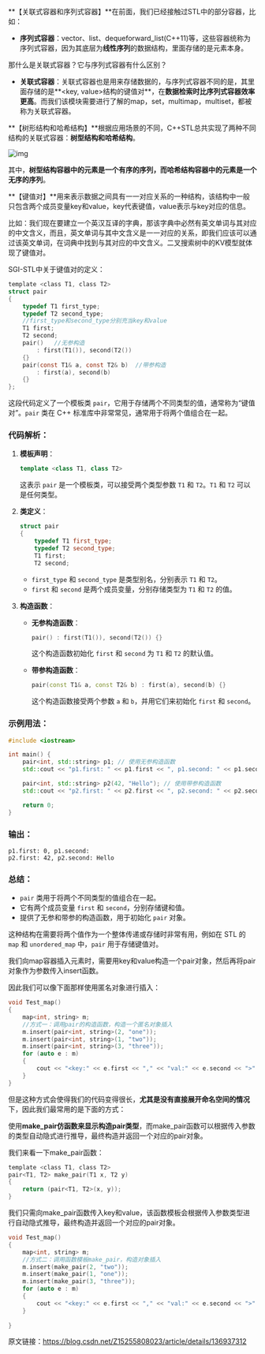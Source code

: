 **【关联式容器和序列式容器】**在前面，我们已经接触过STL中的部分容器，比如：

- **序列式容器**：vector、list、dequeforward_list(C++11)等，这些容器统称为序列式容器，因为其底层为**线性序列**的数据结构，里面存储的是元素本身。

那什么是关联式容器？它与序列式容器有什么区别？

- **关联式容器**：关联式容器也是用来存储数据的，与序列式容器不同的是，其里面存储的是**<key, value>结构的键值对**，在**数据检索时比序列式容器效率更高**。而我们该模块需要进行了解的map，set，multimap，multiset，都被称为关联式容器。

**【树形结构和哈希结构】**根据应用场景的不同，C++STL总共实现了两种不同结构的关联式容器：**树型结构和哈希结构**。

![img](https://i-blog.csdnimg.cn/blog_migrate/b9820d50a7e023d246fab59c503414a2.png)

其中，**树型结构容器中的元素是一个有序的序列，而哈希结构容器中的元素是一个无序的序列**。

**【键值对】**用来表示数据之间具有一一对应关系的一种结构，该结构中一般只包含两个成员变量key和value，key代表键值，value表示与key对应的信息。

比如：我们现在要建立一个英汉互译的字典，那该字典中必然有英文单词与其对应的中文含义，而且，英文单词与其中文含义是一一对应的关系，即我们应该可以通过该英文单词，在词典中找到与其对应的中文含义。二叉搜索树中的KV模型就体现了键值对。

SGI-STL中关于键值对的定义：


``` c
template <class T1, class T2>
struct pair
{
	typedef T1 first_type;
	typedef T2 second_type;
    //first_type和second_type分别充当key和value
	T1 first;
	T2 second;
	pair()   //无参构造
		: first(T1()), second(T2())
	{}
	pair(const T1& a, const T2& b)  //带参构造
		: first(a), second(b)
	{}
};
```



这段代码定义了一个模板类 `pair`，它用于存储两个不同类型的值，通常称为“键值对”。`pair` 类在 C++ 标准库中非常常见，通常用于将两个值组合在一起。

### 代码解析：

1. **模板声明**：
   ```cpp
   template <class T1, class T2>
   ```
   这表示 `pair` 是一个模板类，可以接受两个类型参数 `T1` 和 `T2`。`T1` 和 `T2` 可以是任何类型。

2. **类定义**：
   ```cpp
   struct pair
   {
       typedef T1 first_type;
       typedef T2 second_type;
       T1 first;
       T2 second;
   ```
   - `first_type` 和 `second_type` 是类型别名，分别表示 `T1` 和 `T2`。
   - `first` 和 `second` 是两个成员变量，分别存储类型为 `T1` 和 `T2` 的值。

3. **构造函数**：
   - **无参构造函数**：
     ```cpp
     pair() : first(T1()), second(T2()) {}
     ```
     这个构造函数初始化 `first` 和 `second` 为 `T1` 和 `T2` 的默认值。

   - **带参构造函数**：
     ```cpp
     pair(const T1& a, const T2& b) : first(a), second(b) {}
     ```
     这个构造函数接受两个参数 `a` 和 `b`，并用它们来初始化 `first` 和 `second`。

### 示例用法：

```cpp
#include <iostream>

int main() {
    pair<int, std::string> p1; // 使用无参构造函数
    std::cout << "p1.first: " << p1.first << ", p1.second: " << p1.second << std::endl;

    pair<int, std::string> p2(42, "Hello"); // 使用带参构造函数
    std::cout << "p2.first: " << p2.first << ", p2.second: " << p2.second << std::endl;

    return 0;
}
```

### 输出：
```
p1.first: 0, p1.second: 
p2.first: 42, p2.second: Hello
```

### 总结：
- `pair` 类用于将两个不同类型的值组合在一起。
- 它有两个成员变量 `first` 和 `second`，分别存储键和值。
- 提供了无参和带参的构造函数，用于初始化 `pair` 对象。

这种结构在需要将两个值作为一个整体传递或存储时非常有用，例如在 STL 的 `map` 和 `unordered_map` 中，`pair` 用于存储键值对。



我们向map容器插入元素时，需要用key和value构造一个pair对象，然后再将pair对象作为参数传入insert函数。

因此我们可以像下面那样使用匿名对象进行插入：

``` c
void Test_map()
{
	map<int, string> m;
	//方式一：调用pair的构造函数，构造一个匿名对象插入
	m.insert(pair<int, string>(2, "one"));
	m.insert(pair<int, string>(1, "two"));
	m.insert(pair<int, string>(3, "three"));
	for (auto e : m)
	{
		cout << "<key:" << e.first << "," << "val:" << e.second << ">" << " " << endl;
	}
}
```

但是这种方式会使得我们的代码变得很长，**尤其是没有直接展开命名空间的情况**下，因此我们最常用的是下面的方式：

使用**make_pair仿函数来显示构造pair类型**，而make_pair函数可以根据传入参数的类型自动隐式进行推导，最终构造并返回一个对应的pair对象。

我们来看一下make_pair函数：

``` c
template <class T1, class T2>
pair<T1, T2> make_pair(T1 x, T2 y)
{
	return (pair<T1, T2>(x, y));
}
```

我们只需向make_pair函数传入key和value，该函数模板会根据传入参数类型进行自动隐式推导，最终构造并返回一个对应的pair对象。

```c
void Test_map()
{
	map<int, string> m;
	//方式二：调用函数模板make_pair，构造对象插入
	m.insert(make_pair(2, "two"));
	m.insert(make_pair(1, "one"));
	m.insert(make_pair(3, "three"));
	for (auto e : m)
	{
		cout << "<key:" << e.first << "," << "val:" << e.second << ">" << " " << endl;
	}
	
}
```



原文链接：https://blog.csdn.net/Z15255808023/article/details/136937312